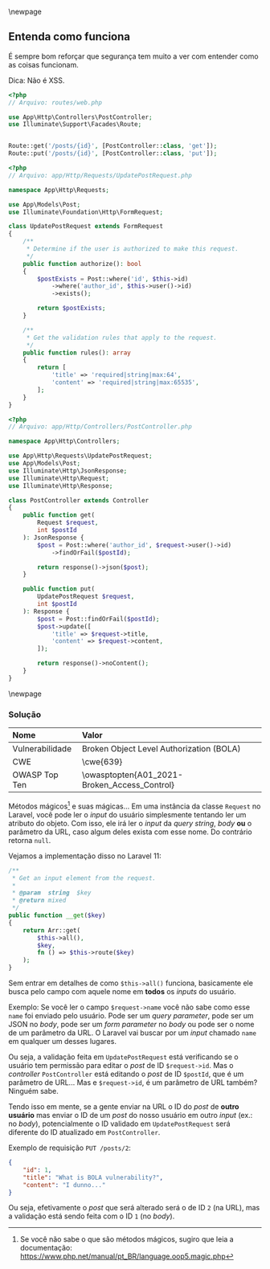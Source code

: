 \newpage
## Entenda como funciona

É sempre bom reforçar que segurança tem muito a ver com entender como as coisas funcionam.

Dica: Não é XSS.

```php
<?php
// Arquivo: routes/web.php

use App\Http\Controllers\PostController;
use Illuminate\Support\Facades\Route;


Route::get('/posts/{id}', [PostController::class, 'get']);
Route::put('/posts/{id}', [PostController::class, 'put']);
```

```php
<?php
// Arquivo: app/Http/Requests/UpdatePostRequest.php

namespace App\Http\Requests;

use App\Models\Post;
use Illuminate\Foundation\Http\FormRequest;

class UpdatePostRequest extends FormRequest
{
    /**
     * Determine if the user is authorized to make this request.
     */
    public function authorize(): bool
    {
        $postExists = Post::where('id', $this->id)
            ->where('author_id', $this->user()->id)
            ->exists();

        return $postExists;
    }

    /**
     * Get the validation rules that apply to the request.
     */
    public function rules(): array
    {
        return [
            'title' => 'required|string|max:64',
            'content' => 'required|string|max:65535',
        ];
    }
}
```

```php
<?php
// Arquivo: app/Http/Controllers/PostController.php

namespace App\Http\Controllers;

use App\Http\Requests\UpdatePostRequest;
use App\Models\Post;
use Illuminate\Http\JsonResponse;
use Illuminate\Http\Request;
use Illuminate\Http\Response;

class PostController extends Controller
{
    public function get(
        Request $request,
        int $postId
    ): JsonResponse {
        $post = Post::where('author_id', $request->user()->id)
            ->findOrFail($postId);

        return response()->json($post);
    }

    public function put(
        UpdatePostRequest $request,
        int $postId
    ): Response {
        $post = Post::findOrFail($postId);
        $post->update([
            'title' => $request->title,
            'content' => $request->content,
        ]);

        return response()->noContent();
    }
}
```

\newpage
### Solução

| **Nome**        | **Valor**                                    |
| :-------------- | :------------------------------------------- |
| Vulnerabilidade | Broken Object Level Authorization (BOLA)     |
| CWE             | \cwe{639}                                    |
| OWASP Top Ten   | \owasptopten{A01_2021-Broken_Access_Control} |

Métodos mágicos[^magic-methods] e suas mágicas... Em uma instância da classe `Request` no Laravel,
você pode ler o *input* do usuário simplesmente tentando ler um atributo do objeto. Com isso, ele
irá ler o *input* da *query string*, *body* **ou** o parâmetro da URL, caso algum deles exista com
esse nome. Do contrário retorna `null`.

Vejamos a implementação disso no Laravel 11:

```php
/**
 * Get an input element from the request.
 *
 * @param  string  $key
 * @return mixed
 */
public function __get($key)
{
    return Arr::get(
        $this->all(),
        $key,
        fn () => $this->route($key)
    );
}
```

Sem entrar em detalhes de como `$this->all()` funciona, basicamente ele busca pelo campo com aquele
nome em **todos** os *inputs* do usuário.

Exemplo: Se você ler o campo `$request->name` você não sabe como esse `name` foi enviado pelo
usuário. Pode ser um *query parameter*, pode ser um JSON no *body*, pode ser um *form parameter*
no *body* ou pode ser o nome de um parâmetro da URL. O Laravel vai buscar por um *input* chamado
`name` em qualquer um desses lugares.

Ou seja, a validação feita em `UpdatePostRequest` está verificando se o usuário tem permissão
para editar o *post* de ID `$request->id`. Mas o *controller* `PostController` está editando o
*post* de ID `$postId`, que é um parâmetro de URL... Mas e `$request->id`, é um parâmetro de URL
também? Ninguém sabe.

Tendo isso em mente, se a gente enviar na URL o ID do *post* de **outro usuário** mas enviar o
ID de um *post* do nosso usuário em outro *input* (ex.: no *body*), potencialmente o ID validado
em `UpdatePostRequest` será diferente do ID atualizado em `PostController`.

Exemplo de requisição `PUT /posts/2`:

```json
{
    "id": 1,
    "title": "What is BOLA vulnerability?",
    "content": "I dunno..."
}
```

Ou seja, efetivamente o *post* que será alterado será o de ID `2` (na URL), mas a validação está
sendo feita com o ID `1` (no *body*).


[^magic-methods]: Se você não sabe o que são métodos mágicos, sugiro que leia a documentação:
                  <https://www.php.net/manual/pt_BR/language.oop5.magic.php>
